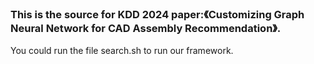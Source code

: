 ### This is the source for KDD 2024 paper:《Customizing Graph Neural Network for CAD Assembly Recommendation》.

You could run the file search.sh to run our framework.